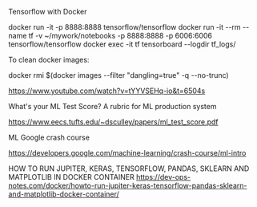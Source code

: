 Tensorflow with Docker


docker run -it -p 8888:8888 tensorflow/tensorflow
docker run -it --rm --name tf -v ~/mywork/notebooks -p 8888:8888 -p 6006:6006 tensorflow/tensorflow
docker exec -it tf tensorboard --logdir tf_logs/


To clean docker images:

docker rmi $(docker images --filter "dangling=true" -q --no-trunc)


https://www.youtube.com/watch?v=tYYVSEHq-io&t=6504s

What's your ML Test Score? A   rubric for ML production system

https://www.eecs.tufts.edu/~dsculley/papers/ml_test_score.pdf


ML Google crash course

https://developers.google.com/machine-learning/crash-course/ml-intro


HOW TO RUN JUPITER, KERAS, TENSORFLOW, PANDAS, SKLEARN AND MATPLOTLIB IN DOCKER CONTAINER
https://dev-ops-notes.com/docker/howto-run-jupiter-keras-tensorflow-pandas-sklearn-and-matplotlib-docker-container/